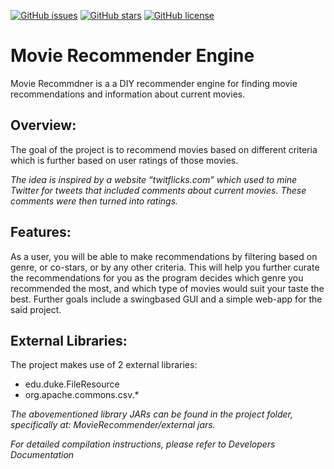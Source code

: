 [![GitHub issues](https://img.shields.io/github/issues/SABERGLOW/Movie_Recommender_Engine)](https://github.com/SABERGLOW/Movie_Recommender_Engine/issues) [![GitHub stars](https://img.shields.io/github/stars/SABERGLOW/Movie_Recommender_Engine)](https://github.com/SABERGLOW/Movie_Recommender_Engine/stargazers) [![GitHub license](https://img.shields.io/github/license/SABERGLOW/Movie_Recommender_Engine)](https://github.com/SABERGLOW/Movie_Recommender_Engine/blob/master/LICENSE)


# Movie Recommender Engine
Movie Recommdner is a a DIY recommender engine for finding movie recommendations and information about current movies. 



## Overview:
The goal of the project is to recommend movies based on different criteria which is further based on user ratings of those movies.

_The idea is inspired by a website “twitflicks.com” which used to mine Twitter for
tweets that included comments about current movies. These comments were
then turned into ratings._



## Features:
As a user, you will be able to make recommendations by filtering based on genre, or co-stars, or by
any other criteria. This will help you further curate the recommendations for you
as the program decides which genre you recommended the most, and which
type of movies would suit your taste the best. Further goals include a swingbased GUI and a simple web-app for the said project.


## External Libraries:
The project makes use of 2 external libraries:
  * edu.duke.FileResource
  * org.apache.commons.csv.*

_The abovementioned library JARs can be found in the project folder,
specifically at: MovieRecommender/external jars._


_For detailed compilation instructions, please refer to Developers Documentation_
